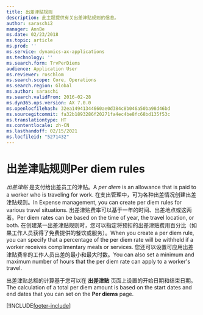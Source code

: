 ```yaml
---
title: 出差津贴规则
description: 此主题提供有关出差津贴规则的信息。
author: saraschi2
manager: AnnBe
ms.date: 02/23/2018
ms.topic: article
ms.prod: ''
ms.service: dynamics-ax-applications
ms.technology: ''
ms.search.form: TrvPerDiems
audience: Application User
ms.reviewer: roschlom
ms.search.scope: Core, Operations
ms.search.region: Global
ms.author: saraschi
ms.search.validFrom: 2016-02-28
ms.dyn365.ops.version: AX 7.0.0
ms.openlocfilehash: 32ea14941344660ae0d384c8b046a50ba98d46bd
ms.sourcegitcommit: fa32b1893286f20271fa4ec4be8fc68bd135f53c
ms.translationtype: HT
ms.contentlocale: zh-CN
ms.lasthandoff: 02/15/2021
ms.locfileid: "5271432"
---
```

# <a name="per-diem-rules"></a><span data-ttu-id="49290-103">出差津贴规则</span><span class="sxs-lookup"><span data-stu-id="49290-103">Per diem rules</span></span>

<span data-ttu-id="49290-104">*出差津贴* 是支付给出差员工的津贴。</span><span class="sxs-lookup"><span data-stu-id="49290-104">A *per diem* is an allowance that is paid to a worker who is traveling for work.</span></span> <span data-ttu-id="49290-105">在支出管理中，可为各种出差情况创建出差津贴规则。</span><span class="sxs-lookup"><span data-stu-id="49290-105">In Expense management, you can create per diem rules for various travel situations.</span></span> <span data-ttu-id="49290-106">出差津贴费率可以基于一年的时间、出差地点或这两者。</span><span class="sxs-lookup"><span data-stu-id="49290-106">Per diem rates can be based on the time of year, the travel location, or both.</span></span> <span data-ttu-id="49290-107">在创建某一出差津贴规则时，您可以指定将预扣的出差津贴费用百分比（如果工作人员获得了免费提供的餐饮或服务）。</span><span class="sxs-lookup"><span data-stu-id="49290-107">When you create a per diem rule, you can specify that a percentage of the per diem rate will be withheld if a worker receives complimentary meals or services.</span></span> <span data-ttu-id="49290-108">您还可以设置可应用出差津贴费率的工作人员出差的最小和最大时数。</span><span class="sxs-lookup"><span data-stu-id="49290-108">You can also set a minimum and maximum number of hours that the per diem rate can apply to a worker's travel.</span></span>

<span data-ttu-id="49290-109">出差津贴总额的计算基于您可以在 **出差津贴** 页面上设置的开始日期和结束日期。</span><span class="sxs-lookup"><span data-stu-id="49290-109">The calculation of a total per diem amount is based on the start dates and end dates that you can set on the **Per diems** page.</span></span>


[!INCLUDE[footer-include](../includes/footer-banner.md)]